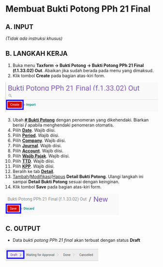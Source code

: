 # Membuat Bukti Potong PPh 21 Final

## A. INPUT

*(Tidak ada instruksi khusus)*

## B. LANGKAH KERJA

1. Buka menu **Taxform -> Bukti Potong -> Bukti Potong PPh 21 Final (f.1.33.02) Out**. Abaikan jika sudah berada pada menu yang dimaksud.
2. Klik tombol **Create** pada bagian atas-kiri form.

![](../../img/bukpot-pph-21-final/tombol-create.png)

3. Ubah **[# Bukti Potong](./penjelasan.md#field-no-bukti-potong)** dengan penomeran yang dikehendaki. Biarkan berisi **/** apabila menghendaki penomeran otomatis.
4. Pilih **[Date](./penjelasan.md#field-date)**. Wajib diisi.
5. Pilih **[Period](./penjelasan.md#field-period)**. Wajib diisi.
6. Pilih **[Company](./penjelasan.md#field-company)**. Wajib diisi.
7. Pilih **[Journal](./penjelasan.md#field-journal)**. Wajib diisi.
8. Pilih **[Account](./penjelasan.md#field-account)**. Wajib diisi.
9. Pilih **[Wajib Pajak](./penjelasan.md#field-wajib-pajak)**. Wajib diisi.
10. Pilih **[TTD](./penjelasan.md#field-ttd)**. Wajib diisi.
11. Pilih **[KPP](./penjelasan.md#field-kpp)**. Wajib diisi.
12. Beralih ke tab **[Detail](./penjelasan.md#tab-detail)**.
13. <a name="l13">[Tambah](./menambahkan-detail-bukti-potong.md)/[Modifikasi](./memodifikasi-detail-bukti-potong.md)/[Hapus](./menghapus-detail-bukti-potong.md) **Detail Bukti Potong**</a>. Ulangi langkah ini sampai **Detail Bukti Potong** sesuai dengan keinginan.
14. Klik tombol **Save** pada bagian atas-kiri form.

![](../../img/bukpot-pph-21-final/tombol-save-new.png)

## C. OUTPUT

* Data *bukti potong PPh 21 final* akan terbuat dengan status **Draft**

![](../../img/bukpot-pph-21-final/status-draft.png)
